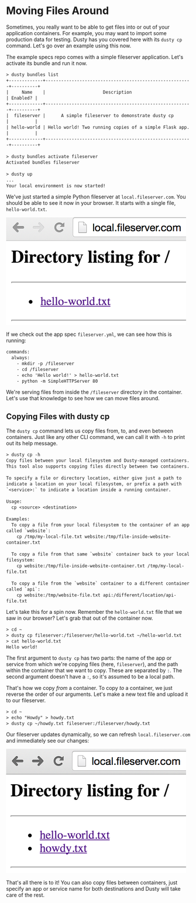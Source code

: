# Moving Files Around

Sometimes, you really want to be able to get files into or out of
your application containers. For example, you may want to import some
production data for testing. Dusty has you covered here with its
`dusty cp` command. Let's go over an example using this now.

The example specs repo comes with a simple fileserver application.
Let's activate its bundle and run it now.

```
> dusty bundles list
+-------------+--------------------------------------------------------+----------+
|     Name    |                      Description                       | Enabled? |
+-------------+--------------------------------------------------------+----------+
|  fileserver |      A simple fileserver to demonstrate dusty cp       |          |
| hello-world | Hello world! Two running copies of a simple Flask app. |          |
+-------------+--------------------------------------------------------+----------+

> dusty bundles activate fileserver
Activated bundles fileserver

> dusty up
...
Your local environment is now started!
```

We've just started a simple Python fileserver at `local.fileserver.com`. You should
be able to see it now in your browser. It starts with a single file, `hello-world.txt`.

![Fileserver 1](../assets/fileserver-1.png)

If we check out the app spec `fileserver.yml`, we can see how this is running:

```
commands:
  always:
    - mkdir -p /fileserver
    - cd /fileserver
    - echo 'Hello world!' > hello-world.txt
    - python -m SimpleHTTPServer 80
```

We're serving files from inside the `/fileserver` directory in the container. Let's
use that knowledge to see how we can move files around.

## Copying Files with dusty cp

The `dusty cp` command lets us copy files from, to, and even between containers.
Just like any other CLI command, we can call it with `-h` to print out its help message.

```
> dusty cp -h
Copy files between your local filesystem and Dusty-managed containers.
This tool also supports copying files directly between two containers.

To specify a file or directory location, either give just a path to
indicate a location on your local filesystem, or prefix a path with
`<service>:` to indicate a location inside a running container.

Usage:
  cp <source> <destination>

Examples:
  To copy a file from your local filesystem to the container of an app called `website`:
    cp /tmp/my-local-file.txt website:/tmp/file-inside-website-container.txt

  To copy a file from that same `website` container back to your local filesystem:
    cp website:/tmp/file-inside-website-container.txt /tmp/my-local-file.txt

  To copy a file from the `website` container to a different container called `api`:
    cp website:/tmp/website-file.txt api:/different/location/api-file.txt
```

Let's take this for a spin now. Remember the `hello-world.txt` file that we saw in
our browser? Let's grab that out of the container now.

```
> cd ~
> dusty cp fileserver:/fileserver/hello-world.txt ~/hello-world.txt
> cat hello-world.txt
Hello world!
```

The first argument to `dusty cp` has two parts: the name of the app or service from
which we're copying files (here, `fileserver`), and the path within the container
that we want to copy. These are separated by `:`. The second argument doesn't have
a `:`, so it's assumed to be a local path.

That's how we copy *from* a container. To copy *to* a container, we just reverse the
order of our arguments. Let's make a new text file and upload it to our fileserver.

```
> cd ~
> echo "Howdy" > howdy.txt
> dusty cp ~/howdy.txt fileserver:/fileserver/howdy.txt
```

Our fileserver updates dynamically, so we can refresh `local.fileserver.com` and
immediately see our changes:

![Fileserver 2](../assets/fileserver-2.png)

That's all there is to it! You can also copy files between containers, just specify
an app or service name for both destinations and Dusty will take care of the rest.
